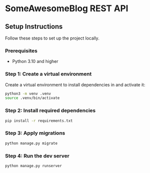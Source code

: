 # SomeAwesomeBlog REST API

## Setup Instructions

Follow these steps to set up the project locally.

### Prerequisites

- Python 3.10 and higher

### Step 1: Create a virtual environment

Create a virtual environment to install dependencies in and activate it:

```bash
python3 -m venv .venv
source .venv/bin/activate
```

### Step 2: Install required dependencies

```bash
pip install -r requirements.txt
```

### Step 3: Apply migrations

```bash
python manage.py migrate
```

### Step 4: Run the dev server

```bash
python manage.py runserver
```
